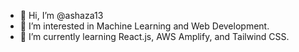 - 👋 Hi, I’m @ashaza13
- 👀 I’m interested in Machine Learning and Web Development.
- 🌱 I’m currently learning React.js, AWS Amplify, and Tailwind CSS.

<!---
ashaza13/ashaza13 is a ✨ special ✨ repository because its `README.md` (this file) appears on your GitHub profile.
You can click the Preview link to take a look at your changes.
--->
